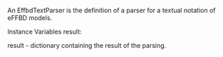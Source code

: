 An EffbdTextParser is the definition of a parser for a textual notation of eFFBD models.

Instance Variables
	result:		<Dictionary>

result
	- dictionary containing the result of the parsing.
